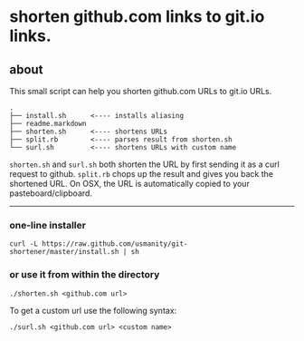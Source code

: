 # shorten github.com links to git.io links.
## about
This small script can help you shorten github.com URLs to git.io URLs. 

```
.
├── install.sh      <---- installs aliasing
├── readme.markdown 
├── shorten.sh      <---- shortens URLs
├── split.rb        <---- parses result from shorten.sh
└── surl.sh         <---- shortens URLs with custom name

```
`shorten.sh` and `surl.sh` both shorten the URL by first sending it as
a curl request to github. `split.rb` chops up the result and gives you
back the shortened URL. On OSX, the URL is automatically copied to your
pasteboard/clipboard.

* * *

### one-line installer

` curl -L https://raw.github.com/usmanity/git-shortener/master/install.sh | sh `

### or use it from within the directory

`./shorten.sh <github.com url>`

To get a custom url use the following syntax:

`./surl.sh <github.com url> <custom name>`
